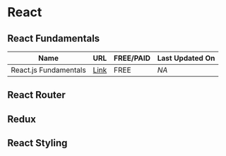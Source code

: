 # React
## React Fundamentals

Name | URL | FREE/PAID | Last Updated On
-----|-----|-----------|----------------
React.js Fundamentals |[Link](http://courses.reactjsprogram.com/p/reactjsfundamentals) | FREE | *NA*


## React Router


## Redux


## React Styling

